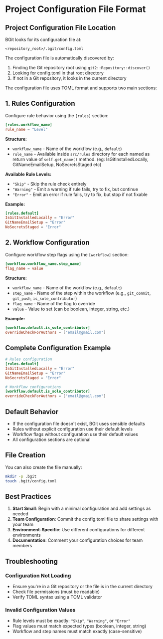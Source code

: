 # Project Configuration File Format

## Project Configuration File Location

BGit looks for its configuration file at:

```
<repository_root>/.bgit/config.toml
```

The configuration file is automatically discovered by:

1. Finding the Git repository root using `git2::Repository::discover()`
2. Looking for config.toml in that root directory
3. If not in a Git repository, it looks in the current directory

The configuration file uses TOML format and supports two main sections:

## 1. Rules Configuration

Configure rule behavior using the `[rules]` section:

```toml
[rules.workflow_name]
rule_name = "Level"
```

**Structure:**

- `workflow_name` - Name of the workflow (e.g., `default`)
- `rule_name` - Available inside `src/rules` directory for each named as return value of `self.get_name()` method. (eg: IsGitInstalledLocally, GitNameEmailSetup, NoSecretsStaged etc)

**Available Rule Levels:**

- `"Skip"` - Skip the rule check entirely
- `"Warning"` - Emit a warning if rule fails, try to fix, but continue
- `"Error"` - Emit an error if rule fails, try to fix, but stop if not fixable

**Example:**

```toml
[rules.default]
IsGitInstalledLocally = "Error"
GitNameEmailSetup = "Error"
NoSecretsStaged = "Error"
```

## 2. Workflow Configuration

Configure workflow step flags using the `[workflow]` section:

```toml
[workflow.workflow_name.step_name]
flag_name = value
```

**Structure:**

- `workflow_name` - Name of the workflow (e.g., `default`)
- `step_name` - Name of the step within the workflow (e.g., `git_commit`, `git_push`, `is_sole_contributor`)
- `flag_name` - Name of the flag to override
- `value` - Value to set (can be boolean, integer, string, etc.)

**Example:**

```toml
[workflow.default.is_sole_contributor]
overrideCheckForAuthors = ["email@gmail.com"]
```

## Complete Configuration Example

```toml
# Rules configuration
[rules.default]
IsGitInstalledLocally = "Error"
GitNameEmailSetup = "Error"
NoSecretsStaged = "Error"

# Workflow configurations
[workflow.default.is_sole_contributor]
overrideCheckForAuthors = ["email@gmail.com"]
```

## Default Behavior

- If the configuration file doesn't exist, BGit uses sensible defaults
- Rules without explicit configuration use their default levels
- Workflow flags without configuration use their default values
- All configuration sections are optional

## File Creation

You can also create the file manually:

```bash
mkdir -p .bgit
touch .bgit/config.toml
```

## Best Practices

1. **Start Small**: Begin with a minimal configuration and add settings as needed
2. **Team Configuration**: Commit the config.toml file to share settings with your team
3. **Environment-Specific**: Use different configurations for different environments
4. **Documentation**: Comment your configuration choices for team members

## Troubleshooting

### Configuration Not Loading

- Ensure you're in a Git repository or the file is in the current directory
- Check file permissions (must be readable)
- Verify TOML syntax using a TOML validator

### Invalid Configuration Values

- Rule levels must be exactly: `"Skip"`, `"Warning"`, or `"Error"`
- Flag values must match expected types (boolean, integer, string)
- Workflow and step names must match exactly (case-sensitive)
